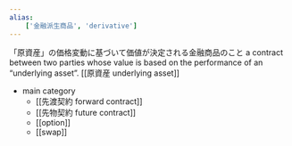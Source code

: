 ```yaml
---
alias:
    ['金融派生商品', 'derivative']
---
```

「原資産」の価格変動に基づいて価値が決定される金融商品のこと
a contract between two parties whose value is based on the performance of an “underlying asset”.
[[原資産 underlying asset]]
- main category 
  - [[先渡契約 forward contract]]
  - [[先物契約 future contract]]
  - [[option]]
  - [[swap]]